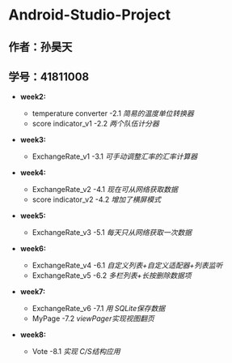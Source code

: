 # Android-Studio-Project
## 作者：孙昊天
## 学号：41811008

* **week2:**
  * temperature converter -2.1 *简易的温度单位转换器*
  * score indicator_v1 -2.2 *两个队伍计分器*

* **week3:**
  * ExchangeRate_v1 -3.1 *可手动调整汇率的汇率计算器*

* **week4:**
  * ExchangeRate_v2 -4.1 *现在可从网络获取数据*
  * score indicator_v2 -4.2 *增加了横屏模式*

* **week5:**
  * ExchangeRate_v3 -5.1 *每天只从网络获取一次数据*

* **week6:**
  * ExchangeRate_v4 -6.1 *自定义列表+自定义适配器+列表监听*
  * ExchangeRate_v5 -6.2 *多栏列表+长按删除数据项*

* **week7:**
  * ExchangeRate_v6 -7.1 *用 SQLite保存数据*
  * MyPage -7.2 *viewPager实现视图翻页*

* **week8:**
  * Vote -8.1 *实现 C/S结构应用*